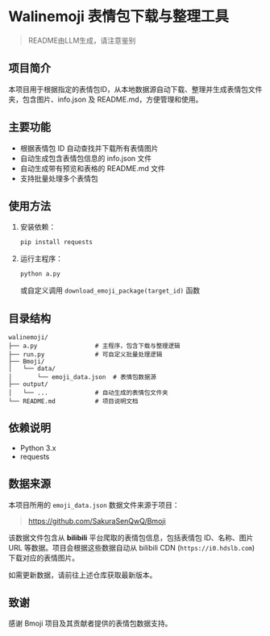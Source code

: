 # Walinemoji 表情包下载与整理工具
> README由LLM生成，请注意鉴别
## 项目简介
本项目用于根据指定的表情包ID，从本地数据源自动下载、整理并生成表情包文件夹，包含图片、info.json 及 README.md，方便管理和使用。

## 主要功能
- 根据表情包 ID 自动查找并下载所有表情图片
- 自动生成包含表情包信息的 info.json 文件
- 自动生成带有预览和表格的 README.md 文件
- 支持批量处理多个表情包

## 使用方法
1. 安装依赖：
   ```bash
   pip install requests
   ```
2. 运行主程序：
   ```bash
   python a.py
   ```
   或自定义调用 `download_emoji_package(target_id)` 函数

## 目录结构
```
walinemoji/
├── a.py                # 主程序，包含下载与整理逻辑
├── run.py              # 可自定义批量处理逻辑
├── Bmoji/
│   └── data/
│       └── emoji_data.json  # 表情包数据源
├── output/
│   └── ...             # 自动生成的表情包文件夹
└── README.md           # 项目说明文档
```

## 依赖说明
- Python 3.x
- requests

## 数据来源
本项目所用的 `emoji_data.json` 数据文件来源于项目：

> https://github.com/SakuraSenQwQ/Bmoji

该数据文件包含从 **bilibili** 平台爬取的表情包信息，包括表情包 ID、名称、图片 URL 等数据。项目会根据这些数据自动从 bilibili CDN (`https://i0.hdslb.com`) 下载对应的表情图片。

如需更新数据，请前往上述仓库获取最新版本。

## 致谢
感谢 Bmoji 项目及其贡献者提供的表情包数据支持。
